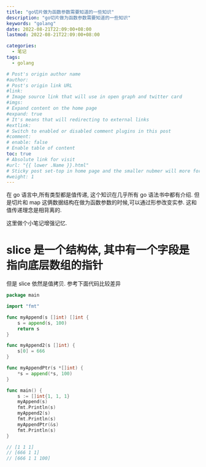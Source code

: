 ```yaml
---
title: "go切片做为函数参数需要知道的一些知识"
description: "go切片做为函数参数需要知道的一些知识"
keywords: "golang"
date: 2022-08-21T22:09:00+08:00
lastmod: 2022-08-21T22:09:00+08:00

categories:
  - 笔记
tags:
  - golang

# Post's origin author name
#author:
# Post's origin link URL
#link:
# Image source link that will use in open graph and twitter card
#imgs:
# Expand content on the home page
#expand: true
# It's means that will redirecting to external links
#extlink:
# Switch to enabled or disabled comment plugins in this post
#comment:
# enable: false
# Enable table of content
toc: true
# Absolute link for visit
#url: "{{ lower .Name }}.html"
# Sticky post set-top in home page and the smaller nubmer will more forward.
#weight: 1
---
```


在 go 语言中,所有类型都是值传递, 这个知识在几乎所有 go 语法书中都有介绍. 但是切片和 map 这俩数据结构在做为函数参数的时候,可以通过形参改变实参. 这和值传递理念是相背离的.

这里做个小笔记增强记忆.

# slice 是一个结构体, 其中有一个字段是指向底层数组的指针

但是 slice 依然是值拷贝.
参考下面代码比较差异

```go
package main

import "fmt"

func myAppend(s []int) []int {
	s = append(s, 100)
	return s
}

func myAppend2(s []int) {
	s[0] = 666
}

func myAppendPtr(s *[]int) {
	*s = append(*s, 100)
}

func main() {
	s := []int{1, 1, 1}
	myAppend(s)
	fmt.Println(s)
	myAppend2(s)
	fmt.Println(s)
	myAppendPtr(&s)
	fmt.Println(s)
}

// [1 1 1]
// [666 1 1]
// [666 1 1 100]

```
